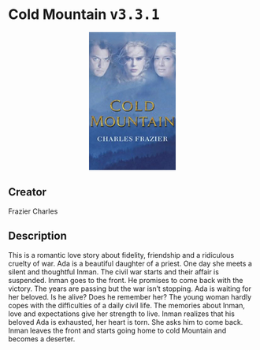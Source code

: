 
# Cold Mountain <kbd>v3.3.1</kbd>

<center>
  <img src="./cover-1024.jpg"/>
</center>

## Creator
Frazier Charles

## Description
<p>This is a romantic love story about fidelity, friendship and a ridiculous cruelty of war. Ada is a beautiful daughter of a priest. One day she meets a silent and thoughtful Inman. The civil war starts and their affair is suspended. Inman goes to the front. He promises to come back with the victory. The years are passing but the war isn’t stopping. Ada is waiting for her beloved. Is he alive? Does he remember her? The young woman hardly copes with the difficulties of a daily civil life. The memories about Inman, love and expectations give her strength to live. Inman realizes that his beloved Ada is exhausted, her heart is torn. She asks him to come back. Inman leaves the front and starts going home to cold Mountain and becomes a deserter. </p>

